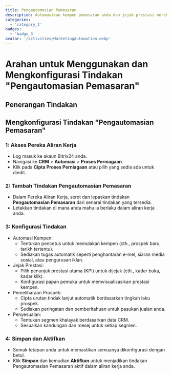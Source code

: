 ```yaml
---
title: Pengautomasian Pemasaran
description: Automasikan kempen pemasaran anda dan jejak prestasi mereka.
categories: 
  - 'category_1'
badges: 
  - 'badge_3'
avatar: '/activities/MarketingAutomation.webp'
---
```

# Arahan untuk Menggunakan dan Mengkonfigurasi Tindakan "Pengautomasian Pemasaran"

## Penerangan Tindakan

## **Mengkonfigurasi Tindakan "Pengautomasian Pemasaran"**

### 1: Akses Pereka Aliran Kerja
- Log masuk ke akaun Bitrix24 anda.
- Navigasi ke **CRM** > **Automasi** > **Proses Perniagaan**.
- Klik pada **Cipta Proses Perniagaan** atau pilih yang sedia ada untuk diedit.

### 2: Tambah Tindakan Pengautomasian Pemasaran
- Dalam Pereka Aliran Kerja, seret dan lepaskan tindakan **Pengautomasian Pemasaran** dari senarai tindakan yang tersedia.
- Letakkan tindakan di mana anda mahu ia berlaku dalam aliran kerja anda.

### 3: Konfigurasi Tindakan
- Automasi Kempen:
  - Tentukan pencetus untuk memulakan kempen (cth., prospek baru, tarikh tertentu).
  - Sediakan tugas automatik seperti penghantaran e-mel, siaran media sosial, atau pengurusan iklan.
- Jejak Prestasi:
  - Pilih penunjuk prestasi utama (KPI) untuk dijejak (cth., kadar buka, kadar klik).
  - Konfigurasi papan pemuka untuk memvisualisasikan prestasi kempen.
- Pemeliharaan Prospek:
  - Cipta urutan tindak lanjut automatik berdasarkan tingkah laku prospek.
  - Sediakan peringatan dan pemberitahuan untuk pasukan jualan anda.
- Penyesuaian:
  - Tentukan segmen khalayak berdasarkan data CRM.
  - Sesuaikan kandungan dan mesej untuk setiap segmen.

### 4: Simpan dan Aktifkan
- Semak tetapan anda untuk memastikan semuanya dikonfigurasi dengan betul.
- Klik **Simpan** dan kemudian **Aktifkan** untuk menjadikan tindakan Pengautomasian Pemasaran aktif dalam aliran kerja anda.